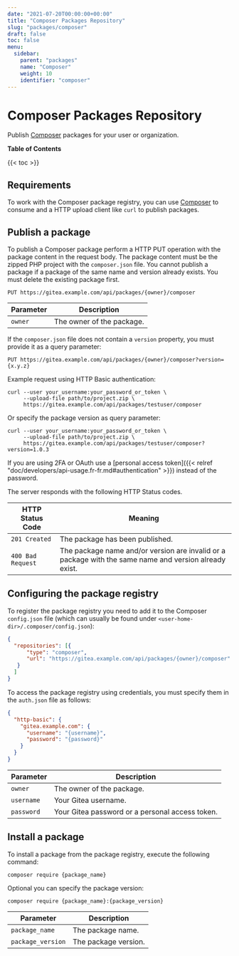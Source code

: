 ```yaml
---
date: "2021-07-20T00:00:00+00:00"
title: "Composer Packages Repository"
slug: "packages/composer"
draft: false
toc: false
menu:
  sidebar:
    parent: "packages"
    name: "Composer"
    weight: 10
    identifier: "composer"
---
```


# Composer Packages Repository

Publish [Composer](https://getcomposer.org/) packages for your user or organization.

**Table of Contents**

{{< toc >}}

## Requirements

To work with the Composer package registry, you can use [Composer](https://getcomposer.org/download/) to consume and a HTTP upload client like `curl` to publish packages.

## Publish a package

To publish a Composer package perform a HTTP PUT operation with the package content in the request body.
The package content must be the zipped PHP project with the `composer.json` file.
You cannot publish a package if a package of the same name and version already exists. You must delete the existing package first.

```
PUT https://gitea.example.com/api/packages/{owner}/composer
```

| Parameter  | Description |
| ---------- | ----------- |
| `owner`    | The owner of the package. |

If the `composer.json` file does not contain a `version` property, you must provide it as a query parameter:

```
PUT https://gitea.example.com/api/packages/{owner}/composer?version={x.y.z}
```

Example request using HTTP Basic authentication:

```shell
curl --user your_username:your_password_or_token \
     --upload-file path/to/project.zip \
     https://gitea.example.com/api/packages/testuser/composer
```

Or specify the package version as query parameter:

```shell
curl --user your_username:your_password_or_token \
     --upload-file path/to/project.zip \
     https://gitea.example.com/api/packages/testuser/composer?version=1.0.3
```

If you are using 2FA or OAuth use a [personal access token]({{< relref "doc/developers/api-usage.fr-fr.md#authentication" >}}) instead of the password.

The server responds with the following HTTP Status codes.

| HTTP Status Code  | Meaning |
| ----------------- | ------- |
| `201 Created`     | The package has been published. |
| `400 Bad Request` | The package name and/or version are invalid or a package with the same name and version already exist. |

## Configuring the package registry

To register the package registry you need to add it to the Composer `config.json` file (which can usually be found under `<user-home-dir>/.composer/config.json`):

```json
{
  "repositories": [{
      "type": "composer",
      "url": "https://gitea.example.com/api/packages/{owner}/composer"
   }
  ]
}
```

To access the package registry using credentials, you must specify them in the `auth.json` file as follows:

```json
{
  "http-basic": {
    "gitea.example.com": {
      "username": "{username}",
      "password": "{password}"
    }
  }
}
```

| Parameter  | Description |
| ---------- | ----------- |
| `owner`    | The owner of the package. |
| `username` | Your Gitea username. |
| `password` | Your Gitea password or a personal access token. |

## Install a package

To install a package from the package registry, execute the following command:

```shell
composer require {package_name}
```

Optional you can specify the package version:

```shell
composer require {package_name}:{package_version}
```

| Parameter         | Description |
| ----------------- | ----------- |
| `package_name`    | The package name. |
| `package_version` | The package version. |
